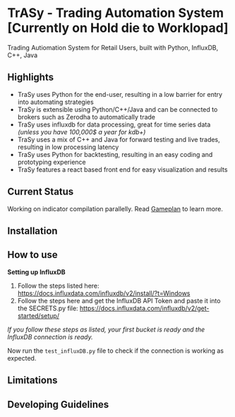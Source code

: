 # TrASy - Trading Automation System **[Currently on Hold die to Worklopad]**
Trading Autiomation System for Retail Users, built with Python, InfluxDB, C++, Java

## Highlights
- TraSy uses Python for the end-user, resulting in a low barrier for entry into automating strategies
- TraSy is extensible using Python/C++/Java and can be connected to brokers such as Zerodha to automatically trade 
- TraSy uses influxdb for data processing, great for time series data *(unless you have 100,000$ a year for kdb+)*
- TraSy uses a mix of C++ and Java for forward testing and live trades, resulting in low processing latency
- TraSy uses Python for backtesting, resulting in an easy coding and prototyping experience
- TraSy features a react based front end for easy visualization and results

## Current Status
Working on indicator compilation parallelly.
Read [Gameplan](./Services/indicatorCompiler/Gameplan.md) to learn more.

## Installation

## How to use
**Setting up InfluxDB**
1. Follow the steps listed here: https://docs.influxdata.com/influxdb/v2/install/?t=Windows
2. Follow the steps here and get the InfluxDB API Token and paste it into the SECRETS.py file: https://docs.influxdata.com/influxdb/v2/get-started/setup/

*If you follow these steps as listed, your first bucket is ready and the InfluxDB connection is ready.*

Now run the ``test_influxDB.py`` file to check if the connection is working as expected.

## Limitations

## Developing Guidelines
